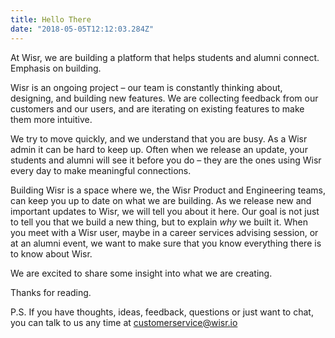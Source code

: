 ```yaml
---
title: Hello There
date: "2018-05-05T12:12:03.284Z"
---
```


At Wisr, we are building a platform that helps students and alumni connect. Emphasis on building.

Wisr is an ongoing project – our team is constantly thinking about, designing, and building new features. We are collecting feedback from our customers and our users, and are iterating on existing features to make them more intuitive.

We try to move quickly, and we understand that you are busy. As a Wisr admin it can be hard to keep up. Often when we release an update, your students and alumni will see it before you do – they are the ones using Wisr every day to make meaningful connections.

Building Wisr is a space where we, the Wisr Product and Engineering teams, can keep you up to date on what we are building. As we release new and important updates to Wisr, we will tell you about it here. Our goal is not just to tell you that we build a new thing, but to explain _why_ we built it. When you meet with a Wisr user, maybe in a career services advising session, or at an alumni event, we want to make sure that you know everything there is to know about Wisr.

We are excited to share some insight into what we are creating.

Thanks for reading.

P.S. If you have thoughts, ideas, feedback, questions or just want to chat, you can talk to us any time at <a href="customerservice@wisr.io">customerservice@wisr.io</a>
